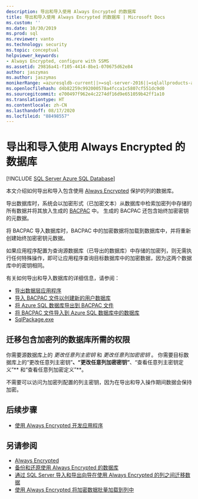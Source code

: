 ```yaml
---
description: 导出和导入使用 Always Encrypted 的数据库
title: 导出和导入使用 Always Encrypted 的数据库 | Microsoft Docs
ms.custom: ''
ms.date: 10/30/2019
ms.prod: sql
ms.reviewer: vanto
ms.technology: security
ms.topic: conceptual
helpviewer_keywords:
- Always Encrypted, configure with SSMS
ms.assetid: 29816a41-f105-4414-8be1-070675d62e84
author: jaszymas
ms.author: jaszymas
monikerRange: =azuresqldb-current||>=sql-server-2016||=sqlallproducts-allversions||>=sql-server-linux-2017||=azuresqldb-mi-current
ms.openlocfilehash: d4b82259c992000578a4fcca1c5807cf551dc9d0
ms.sourcegitcommit: e700497f962e4c2274df16d9e651059b42ff1a10
ms.translationtype: HT
ms.contentlocale: zh-CN
ms.lasthandoff: 08/17/2020
ms.locfileid: "88498557"
---
```

# <a name="export-and-import-databases-using-always-encrypted"></a>导出和导入使用 Always Encrypted 的数据库 
[!INCLUDE [SQL Server Azure SQL Database](../../../includes/applies-to-version/sql-asdb.md)]

本文介绍如何导出和导入包含使用 [Always Encrypted](../../../relational-databases/security/encryption/always-encrypted-database-engine.md) 保护的列的数据库。

导出数据库时，系统会以加密形式（已加密文本）从数据库中检索加密列中存储的所有数据并将其放入生成的 [BACPAC](../../data-tier-applications/data-tier-applications.md) 中。 生成的 BACPAC 还包含始终加密密钥的元数据。

将 BACPAC 导入数据库时，BACPAC 中的加密数据将加载到数据库中，并将重新创建始终加密密钥元数据。 

如果应用程序配置为查询源数据库（已导出的数据库）中存储的加密列，则无需执行任何特殊操作，即可让应用程序查询目标数据库中的加密数据，因为这两个数据库中的密钥相同。

有关如何导出和导入数据库的详细信息，请参阅：
- [导出数据层应用程序](../../data-tier-applications/export-a-data-tier-application.md)
- [导入 BACPAC 文件以创建新的用户数据库](../../data-tier-applications/import-a-bacpac-file-to-create-a-new-user-database.md)
- [将 Azure SQL 数据库导出到 BACPAC 文件](https://docs.microsoft.com/azure/sql-database/sql-database-export)
- [将 BACPAC 文件导入到 Azure SQL 数据库中的数据库](https://docs.microsoft.com/azure/sql-database/sql-database-import)
- [SqlPackage.exe](../../../tools/sqlpackage.md)

## <a name="permissions-for-migrating-databases-with-encrypted-columns"></a>迁移包含加密列的数据库所需的权限

你需要源数据库上的 *更改任意列主密钥* 和 *更改任意列加密密钥* 。 你需要目标数据库上的“更改任意列主密钥”**、“更改任意列加密密钥”**、“查看任意列主密钥定义”** 和“查看任意列加密定义”**。

不需要可以访问为加密列配置的列主密钥，因为在导出和导入操作期间数据会保持加密。

## <a name="next-steps"></a>后续步骤
- [使用 Always Encrypted 开发应用程序](always-encrypted-client-development.md)

## <a name="see-also"></a>另请参阅
- [Always Encrypted](../../../relational-databases/security/encryption/always-encrypted-database-engine.md)
- [备份和还原使用 Always Encrypted 的数据库](always-encrypted-migrate-using-backup-restore.md)
- [通过 SQL Server 导入和导出向导在使用 Always Encrypted 的列之间迁移数据](always-encrypted-migrate-using-import-export-wizard.md)
- [使用 Always Encrypted 将加密数据批量加载到列中](migrate-sensitive-data-protected-by-always-encrypted.md)
